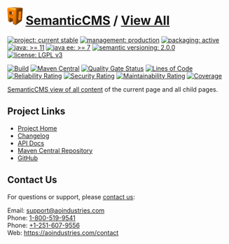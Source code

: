 # [<img src="ao-logo.png" alt="AO Logo" width="35" height="40">](https://github.com/aoindustries) [SemanticCMS](https://github.com/aoindustries/semanticcms) / [View All](https://github.com/aoindustries/semanticcms-view-all)

[![project: current stable](https://semanticcms.com/ao-badges/project-current-stable.svg)](https://aoindustries.com/life-cycle#project-current-stable)
[![management: production](https://semanticcms.com/ao-badges/management-production.svg)](https://aoindustries.com/life-cycle#management-production)
[![packaging: active](https://semanticcms.com/ao-badges/packaging-active.svg)](https://aoindustries.com/life-cycle#packaging-active)  
[![java: &gt;= 11](https://semanticcms.com/ao-badges/java-11.svg)](https://docs.oracle.com/en/java/javase/11/docs/api/)
[![java ee: &gt;= 7](https://semanticcms.com/ao-badges/javaee-7.svg)](https://docs.oracle.com/javaee/7/api/)
[![semantic versioning: 2.0.0](https://semanticcms.com/ao-badges/semver-2.0.0.svg)](http://semver.org/spec/v2.0.0.html)
[![license: LGPL v3](https://semanticcms.com/ao-badges/license-lgpl-3.0.svg)](https://www.gnu.org/licenses/lgpl-3.0)

[![Build](https://github.com/aoindustries/semanticcms-view-all/workflows/Build/badge.svg?branch=master)](https://github.com/aoindustries/semanticcms-view-all/actions?query=workflow%3ABuild)
[![Maven Central](https://maven-badges.herokuapp.com/maven-central/com.semanticcms/semanticcms-view-all/badge.svg)](https://maven-badges.herokuapp.com/maven-central/com.semanticcms/semanticcms-view-all)
[![Quality Gate Status](https://sonarcloud.io/api/project_badges/measure?branch=master&project=com.semanticcms%3Asemanticcms-view-all&metric=alert_status)](https://sonarcloud.io/dashboard?branch=master&id=com.semanticcms%3Asemanticcms-view-all)
[![Lines of Code](https://sonarcloud.io/api/project_badges/measure?branch=master&project=com.semanticcms%3Asemanticcms-view-all&metric=ncloc)](https://sonarcloud.io/component_measures?branch=master&id=com.semanticcms%3Asemanticcms-view-all&metric=ncloc)  
[![Reliability Rating](https://sonarcloud.io/api/project_badges/measure?branch=master&project=com.semanticcms%3Asemanticcms-view-all&metric=reliability_rating)](https://sonarcloud.io/component_measures?branch=master&id=com.semanticcms%3Asemanticcms-view-all&metric=Reliability)
[![Security Rating](https://sonarcloud.io/api/project_badges/measure?branch=master&project=com.semanticcms%3Asemanticcms-view-all&metric=security_rating)](https://sonarcloud.io/component_measures?branch=master&id=com.semanticcms%3Asemanticcms-view-all&metric=Security)
[![Maintainability Rating](https://sonarcloud.io/api/project_badges/measure?branch=master&project=com.semanticcms%3Asemanticcms-view-all&metric=sqale_rating)](https://sonarcloud.io/component_measures?branch=master&id=com.semanticcms%3Asemanticcms-view-all&metric=Maintainability)
[![Coverage](https://sonarcloud.io/api/project_badges/measure?branch=master&project=com.semanticcms%3Asemanticcms-view-all&metric=coverage)](https://sonarcloud.io/component_measures?branch=master&id=com.semanticcms%3Asemanticcms-view-all&metric=Coverage)

[SemanticCMS view of all content](https://github.com/aoindustries/semanticcms-view-all) of the current page and all child pages.

## Project Links
* [Project Home](https://semanticcms.com/view-all/)
* [Changelog](https://semanticcms.com/view-all/changelog)
* [API Docs](https://semanticcms.com/view-all/apidocs/)
* [Maven Central Repository](https://search.maven.org/artifact/com.semanticcms/semanticcms-view-all)
* [GitHub](https://github.com/aoindustries/semanticcms-view-all)

## Contact Us
For questions or support, please [contact us](https://aoindustries.com/contact):

Email: [support@aoindustries.com](mailto:support@aoindustries.com)  
Phone: [1-800-519-9541](tel:1-800-519-9541)  
Phone: [+1-251-607-9556](tel:+1-251-607-9556)  
Web: https://aoindustries.com/contact
